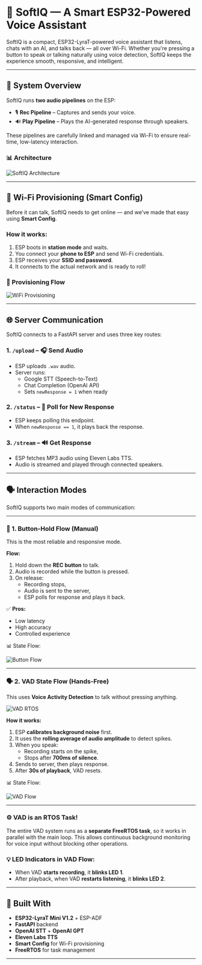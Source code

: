 # 🧠 SoftIQ — A Smart ESP32-Powered Voice Assistant
SoftIQ is a compact, ESP32-LyraT-powered voice assistant that listens, chats with an AI, and talks back — all over Wi-Fi. Whether you're pressing a button to speak or talking naturally using voice detection, SoftIQ keeps the experience smooth, responsive, and intelligent.

---

## 🔧 System Overview

SoftIQ runs **two audio pipelines** on the ESP:

- 🎙️ **Rec Pipeline** – Captures and sends your voice.
- 🔊 **Play Pipeline** – Plays the AI-generated response through speakers.

These pipelines are carefully linked and managed via Wi-Fi to ensure real-time, low-latency interaction.

### 📊 Architecture

![SoftIQ Architecture](img/SoftIQ%20Architecture.drawio(1).svg)

---

## 📶 Wi-Fi Provisioning (Smart Config)

Before it can talk, SoftIQ needs to get online — and we’ve made that easy using **Smart Config**.

### How it works:
1. ESP boots in **station mode** and waits.
2. You connect your **phone to ESP** and send Wi-Fi credentials.
3. ESP receives your **SSID and password**.
4. It connects to the actual network and is ready to roll!

### 📶 Provisioning Flow

![WiFi Provisioning](img/SoftIQ%20wifi%20provision.drawio.svg)

---

## 🌐 Server Communication

SoftIQ connects to a FastAPI server and uses three key routes:

### 1. `/upload` – 🎧 Send Audio
- ESP uploads `.wav` audio.
- Server runs:
  - Google STT (Speech-to-Text)
  - Chat Completion (OpenAI API)
  - Sets `newResponse = 1` when ready

### 2. `/status` – 📡 Poll for New Response
- ESP keeps polling this endpoint.
- When `newResponse == 1`, it plays back the response.

### 3. `/stream` – 🔊 Get Response
- ESP fetches MP3 audio using Eleven Labs TTS.
- Audio is streamed and played through connected speakers.

---

## 🗣️ Interaction Modes

SoftIQ supports two main modes of communication:

---

### 🔘 1. Button-Hold Flow (Manual)

This is the most reliable and responsive mode.

**Flow:**
1. Hold down the **REC button** to talk.
2. Audio is recorded while the button is pressed.
3. On release:
   - Recording stops,
   - Audio is sent to the server,
   - ESP polls for response and plays it back.

✅ **Pros:**
- Low latency  
- High accuracy  
- Controlled experience

📊 State Flow:

![Button Flow](img/SoftIQ%20button.drawio(2).svg)

---

### 🗣️ 2. VAD State Flow (Hands-Free)

This uses **Voice Activity Detection** to talk without pressing anything.


![VAD RTOS](img/vad.jpeg)


**How it works:**
1. ESP **calibrates background noise** first.
2. It uses the **rolling average of audio amplitude** to detect spikes.
3. When you speak:
   - Recording starts on the spike,
   - Stops after **700ms of silence**.
4. Sends to server, then plays response.
5. After **30s of playback**, VAD resets.

📊 State Flow:

![VAD Flow](img/SoftIQ%20VAD.drawio.svg)

---

### ⚙️ VAD is an RTOS Task!

The entire VAD system runs as a **separate FreeRTOS task**, so it works in parallel with the main loop. This allows continuous background monitoring for voice input without blocking other operations.

### 💡 LED Indicators in VAD Flow:

- When VAD **starts recording**, it **blinks LED 1**.
- After playback, when VAD **restarts listening**, it **blinks LED 2**.

---

## 💬 Built With

- **ESP32-LyraT Mini V1.2** + ESP-ADF  
- **FastAPI** backend  
- **OpenAI STT** + **OpenAI GPT**  
- **Eleven Labs TTS**  
- **Smart Config** for Wi-Fi provisioning  
- **FreeRTOS** for task management
---

